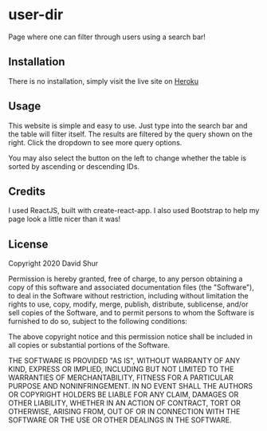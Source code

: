 # user-dir

Page where one can filter through users using a search bar!

## Installation

There is no installation, simply visit the live site on [Heroku](https://radiant-headland-39127.herokuapp.com/)

## Usage

This website is simple and easy to use. Just type into the search bar and the table will filter itself. The results are filtered by the query shown on the right. Click the dropdown to see more query options.

You may also select the button on the left to change whether the table is sorted by ascending or descending IDs.

## Credits

I used ReactJS, built with create-react-app. I also used Bootstrap to help my page look a little nicer than it was!

## License

Copyright 2020 David Shur

Permission is hereby granted, free of charge, to any person obtaining a copy of this software and associated documentation files (the "Software"), to deal in the Software without restriction, including without limitation the rights to use, copy, modify, merge, publish, distribute, sublicense, and/or sell copies of the Software, and to permit persons to whom the Software is furnished to do so, subject to the following conditions:

The above copyright notice and this permission notice shall be included in all copies or substantial portions of the Software.

THE SOFTWARE IS PROVIDED "AS IS", WITHOUT WARRANTY OF ANY KIND, EXPRESS OR IMPLIED, INCLUDING BUT NOT LIMITED TO THE WARRANTIES OF MERCHANTABILITY, FITNESS FOR A PARTICULAR PURPOSE AND NONINFRINGEMENT. IN NO EVENT SHALL THE AUTHORS OR COPYRIGHT HOLDERS BE LIABLE FOR ANY CLAIM, DAMAGES OR OTHER LIABILITY, WHETHER IN AN ACTION OF CONTRACT, TORT OR OTHERWISE, ARISING FROM, OUT OF OR IN CONNECTION WITH THE SOFTWARE OR THE USE OR OTHER DEALINGS IN THE SOFTWARE.
